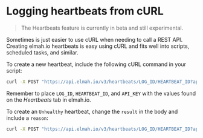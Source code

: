 # Logging heartbeats from cURL

> The Heartbeats feature is currently in beta and still experimental.

Sometimes is just easier to use cURL when needing to call a REST API. Creating elmah.io heartbeats is easy using cURL and fits well into scripts, scheduled tasks, and similar.

To create a new heartbeat, include the following cURL command in your script:

```bash
curl -X POST "https://api.elmah.io/v3/heartbeats/LOG_ID/HEARTBEAT_ID?api_key=API_KEY" -H "accept: application/json" -H "Content-Type: application/json-patch+json" -d "{ \"result\": \"Healthy\"}"
```

Remember to place `LOG_ID`, `HEARTBEAT_ID`, and `API_KEY` with the values found on the *Heartbeats* tab in elmah.io.

To create an `Unhealthy` heartbeat, change the `result` in the body and include a `reason`:

```bash
curl -X POST "https://api.elmah.io/v3/heartbeats/LOG_ID/HEARTBEAT_ID?api_key=API_KEY" -H "accept: application/json" -H "Content-Type: application/json-patch+json" -d "{ \"result\": \"Unhealthy\", \"reason\": \"Something isn't working\" }"
```
